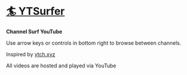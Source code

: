 # [🏄 YTSurfer](https://ytsurfer.gruett.io)
**Channel Surf YouTube**

Use arrow keys or controls in bottom right to browse between channels.

Inspired by [ytch.xyz](https://ytch.xyz/)

All videos are hosted and played via YouTube
